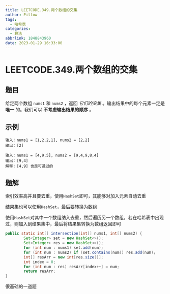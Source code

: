 ```yaml
---
title: LEETCODE.349.两个数组的交集
author: Pillow
tags:
  - 哈希表
categories:
  - 算法
abbrlink: 1848843960
date: 2023-01-29 16:33:00
---
```

# LEETCODE.349.两个数组的交集

## 题目

给定两个数组 `nums1` 和 `nums2` ，返回 *它们的交集* 。输出结果中的每个元素一定是 **唯一** 的。我们可以 **不考虑输出结果的顺序** 。

## 示例

~~~
输入：nums1 = [1,2,2,1], nums2 = [2,2]
输出：[2]
~~~

~~~
输入：nums1 = [4,9,5], nums2 = [9,4,9,8,4]
输出：[9,4]
解释：[4,9] 也是可通过的
~~~



## 题解

索引效率高并且要去重，使用`HashSet`即可，其能够对加入元素自动去重

结果集也可以使用`HashSet`，最后要转换为数组

使用`HashSet`对其中一个数组纳入去重，然后遍历另一个数组，若在哈希表中出现过，则加入到结果集中，最后将结果集转换为数组返回即可

~~~Java
public static int[] intersection(int[] nums1, int[] nums2) {
        Set<Integer> set = new HashSet<>();
        Set<Integer> res = new HashSet<>();
        for (int num : nums1) set.add(num);
        for (int num : nums2) if (set.contains(num)) res.add(num);
        int[] resArr = new int[res.size()];
        int index = 0;
        for (int num : res) resArr[index++] = num;
        return resArr;
}
~~~

很基础的一道题
